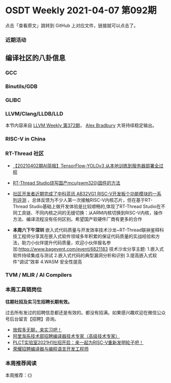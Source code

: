 # OSDT Weekly 2021-04-07 第092期

点击「查看原文」跳转到 GitHub 上对应文件，链接就可以点击了。

### 近期活动

## 编译社区的八卦信息

### GCC

### Binutils/GDB

### GLIBC

### LLVM/Clang/LLDB/LLD

本节内容来自 [LLVM Weekly 第372期](http://llvmweekly.org/issue/372)，
[Alex Bradbury](https://www.linkedin.com/in/alex-bradbury/) 大哥持续稳定输出。

### RISC-V in China

### RT-Thread 社区

- [【20210402期AI简报】TensorFlow-YOLOv3 从本地训练到服务器部署全过程](https://mp.weixin.qq.com/s/pnzXjBqm9LGLJc1UD1dArw)

- [RT-Thread Studio烧写国产mcu(swm320)固件的方法 ](https://mp.weixin.qq.com/s/YBOEk1AKtF7hAy5Im1gUWw)

- [社区开发者近期完成了中科蓝讯 AB32VG1 RISC-V开发板个功能模块的一系列评测](https://club.rt-thread.org/ask/article/2677.html) ，总体反馈为不少人第一次接触RISC-V内核芯片，但在基于RT-Thread Studio基础上做开发体验是比较顺畅的,体现了RT-Thread Studio在不同工具链、不同内核之间的无缝切换：从ARM内核切换到RISC-V内核，操作方法、编译流程没有任何区别。希望国产软硬件厂商有更多的合作

- **本周六下午深圳** 嵌入式代码质量与开发效率技术沙龙~RT-Thread联袂鉴释科技工程师分享其在嵌入式软件领域多年积累的保证代码质量的实战经验和方法，助力小伙伴提升代码质量，欢迎小伙伴报名参加:https://www.bagevent.com/event/6821183 技术沙龙分享主题: 1.嵌入式软件持续集成与测试 2.嵌入式代码的典型漏洞分析和识别 3.提高嵌入式软件“调试”效率 4.WASM 安全性提高


### TVM / MLIR / AI Compilers

### 本周工具链岗位

**往期社招及实习生招聘长期有效。**

过去所有发过的招聘信息都还是有效的。都没有招满。如果感兴趣欢迎在微信公众号后台留言【招聘】咨询。

- [放假多无聊，来实习吧！](https://mp.weixin.qq.com/s/pWjPrHtaWnzWbPfqqcX1cQ)
- [阿里淘系技术部招聘编译器技术专家（高级技术专家）](https://mp.weixin.qq.com/s/Yr_XA_L9fCI8IvhuudwTkQ)
- [PLCT实验室2021H1社招开启：来一起为RISC-V重新发明轮子吧！](https://mp.weixin.qq.com/s/9BUJ1-LbHGm-Lhs_Lavzjw)
- [荣耀招聘编译器与编程语言开发工程师](https://mp.weixin.qq.com/s/XaLAhjLP6fhj3Vl-mUjXng)

### 本周推荐阅读

本周推荐：《》
